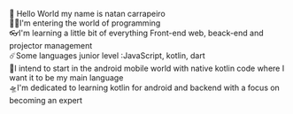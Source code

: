 🤖
Hello World my name is natan carrapeiro
<br>
🏃‍♂️I'm entering the world of programming <br>
👓I'm learning a little bit of everything Front-end web, beack-end and projector management<br>
☄️Some languages junior level :JavaScript, kotlin, dart <br>
🚀I intend to start in the android mobile world with native kotlin code where I want it to be my main language<br> 
🛸I'm dedicated to learning kotlin for android and backend with a focus on becoming an expert<br>
